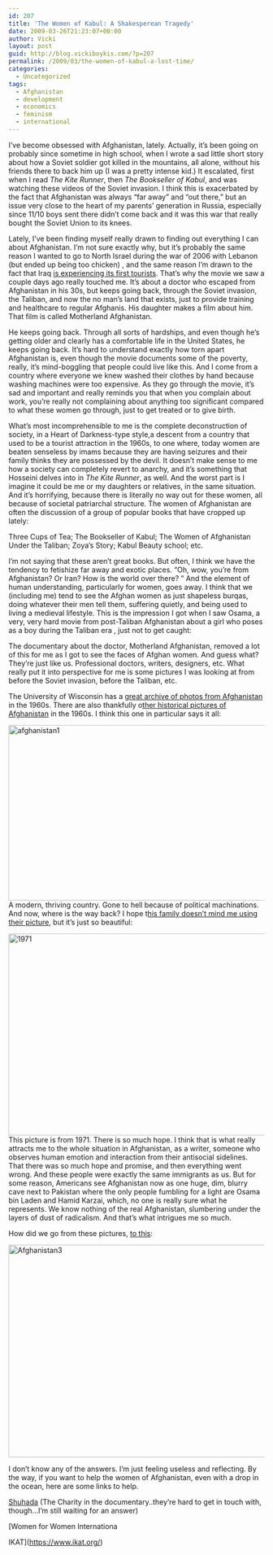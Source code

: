 ```yaml
---
id: 207
title: 'The Women of Kabul: A Shakesperean Tragedy'
date: 2009-03-26T21:23:07+00:00
author: Vicki
layout: post
guid: http://blog.vickiboykis.com/?p=207
permalink: /2009/03/the-women-of-kabul-a-lost-time/
categories:
  - Uncategorized
tags:
  - Afghanistan
  - development
  - economics
  - feminism
  - international
---
```

I&#8217;ve become obsessed with Afghanistan, lately. Actually, it&#8217;s been going on probably since sometime in high school, when I wrote a sad little short story about how a Soviet soldier got killed in the mountains, all alone, without his friends there to back him up (I was a pretty intense kid.) It escalated, first when I read _The Kite Runner_, then _The Bookseller of Kabul_, and was watching these videos of the Soviet invasion. I think this is exacerbated by the fact that Afghanistan was always &#8220;far away&#8221; and &#8220;out there,&#8221; but an issue very close to the heart of my parents&#8217; generation in Russia, especially since 11/10 boys sent there didn&#8217;t come back and it was this war that really bought the Soviet Union to its knees.



Lately, I&#8217;ve been finding myself really drawn to finding out everything I can about Afghanistan. I&#8217;m not sure exactly why, but it&#8217;s probably the same reason I wanted to go to North Israel during the war of 2006 with Lebanon (but ended up being too chicken) , and the same reason I&#8217;m drawn to the fact that Iraq [is experiencing its first tourists](http://news.bbc.co.uk/2/hi/middle_east/7957974.stm). That&#8217;s why the movie we saw a couple days ago really touched me. It&#8217;s about a doctor who escaped from Afghanistan in his 30s, but keeps going back, through the Soviet invasion, the Taliban, and now the no man&#8217;s land that exists, just to provide training and healthcare to regular Afghanis. His daughter makes a film about him. That film is called Motherland Afghanistan.



He keeps going back. Through all sorts of hardships, and even though he&#8217;s getting older and clearly has a comfortable life in the United States, he keeps going back. It&#8217;s hard to understand exactly how torn apart Afghanistan is, even though the movie documents some of the poverty, really, it&#8217;s mind-boggling that people could live like this. And I come from a country where everyone we knew washed their clothes by hand because washing machines were too expensive. As they go through the movie, it&#8217;s sad and important and really reminds you that when you complain about work, you&#8217;re really not complaining about anything too significant compared to what these women go through, just to get treated or to give birth.

What&#8217;s most incomprehensible to me is the complete deconstruction of society, in a Heart of Darkness-type style,a descent from a country that used to be a tourist attraction in the 1960s, to one where, today women are beaten senseless by imams because they are having seizures and their family thinks they are possessed by the devil. It doesn&#8217;t make sense to me how a society can completely revert to anarchy, and it&#8217;s something that Hosseini delves into in _The Kite Runner_, as well. And the worst part is I imagine it could be me or my daughters or relatives, in the same situation. And it&#8217;s horrifying, because there is literally no way out for these women, all because of societal patriarchal structure. The women of Afghanistan are often the discussion of a group of popular books that have cropped up lately:

Three Cups of Tea; The Bookseller of Kabul; The Women of Afghanistan Under the Taliban; Zoya&#8217;s Story; Kabul Beauty school; etc.

I&#8217;m not saying that these aren&#8217;t great books. But often, I think we have the tendency to fetishize far away and exotic places. &#8220;Oh, wow, you&#8217;re from Afghanistan? Or Iran? How is the world over there? &#8221; And the element of human understanding, particularly for women, goes away. I think that we (including me) tend to see the Afghan women as just shapeless burqas, doing whatever their men tell them, suffering quietly, and being used to living a medieval lifestyle. This is the impression I got when I saw Osama, a very, very hard movie from post-Taliban Afghanistan about a girl who poses as a boy during the Taliban era , just not to get caught:


  
The documentary about the doctor, Motherland Afghanistan, removed a lot of this for me as I got to see the faces of Afghan women. And guess what? They&#8217;re just like us. Professional doctors, writers, designers, etc. What really put it into perspective for me is some pictures I was looking at from before the Soviet invasion, before the Taliban, etc.

The University of Wisconsin has a [great archive of photos from Afghanistan](http://www.uwm.edu/Library/digilib/afghan/records/browse.htm) in the 1960s. There are also thankfully o[ther historical pictures of Afghanistan](http://www.rugreview.com/) in the 1960s. I think this one in particular says it all:

[<img class="aligncenter size-full wp-image-211" title="afghanistan1" src="http://blog.vickiboykis.com/wp-content/uploads/2009/03/aob6.jpg" alt="afghanistan1" width="529" height="345" />](http://blog.vickiboykis.com/wp-content/uploads/2009/03/aob6.jpg)A modern, thriving country. Gone to hell because of political machinations. And now, where is the way back? I hope t[his family doesn&#8217;t mind me using their picture](http://www.maiwand.com/Family/Boba/Family/Family_index-old.html), but it&#8217;s just so beautiful:

[<img class="aligncenter size-full wp-image-214" title="1971" src="http://blog.vickiboykis.com/wp-content/uploads/2009/03/1971-khaleda-engage1.jpg" alt="1971" width="650" height="397" />](http://blog.vickiboykis.com/wp-content/uploads/2009/03/1971-khaleda-engage1.jpg)This picture is from 1971. There is so much hope. I think that is what really attracts me to the whole situation in Afghanistan, as a writer, someone who observes human emotion and interaction from their antisocial sidelines. That there was so much hope and promise, and then everything went wrong. And these people were exactly the same immigrants as us. But for some reason, Americans see Afghanistan now as one huge, dim, blurry cave next to Pakistan where the only people fumbling for a light are Osama bin Laden and Hamid Karzai, which, no one is really sure what he represents. We know nothing of the real Afghanistan, slumbering under the layers of dust of radicalism. And that&#8217;s what intrigues me so much.

How did we go from these pictures, [to this](http://www.zimbio.com/pictures/0UGd-nROA7_/World+Food+Program+Delivers+Wheat+Counter/H8JbkS10Sey):

[<img class="aligncenter size-full wp-image-215" title="Afghanistan3" src="http://blog.vickiboykis.com/wp-content/uploads/2009/03/worldfoodprogramdeliverswheatcounterh8jbks10seyl.jpg" alt="Afghanistan3" width="594" height="418" />](http://blog.vickiboykis.com/wp-content/uploads/2009/03/worldfoodprogramdeliverswheatcounterh8jbks10seyl.jpg)

I don&#8217;t know any of the answers. I&#8217;m just feeling useless and reflecting. By the way, if you want to help the women of Afghanistan, even with a drop in the ocean, here are some links to help.

[Shuhada](http://www.shuhada.org.af/EngDefault.asp) (The Charity in the documentary..they&#8217;re hard to get in touch with, though&#8230;I&#8217;m still waiting for an answer)
  
[Women for Women Internationa
  
IKAT](https://www.ikat.org/)